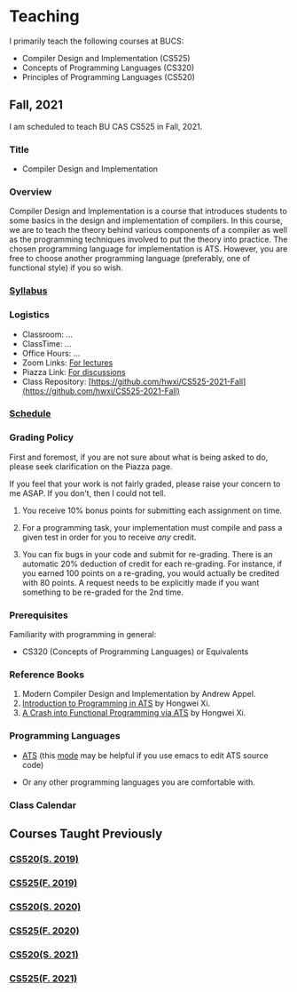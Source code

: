 # Teaching

I primarily teach the following courses at BUCS:

* Compiler Design and Implementation (CS525)
* Concepts of Programming Languages (CS320)
* Principles of Programming Languages (CS520)

## Fall, 2021

I am scheduled to teach BU CAS CS525 in Fall, 2021.

### Title

* Compiler Design and Implementation

### Overview

Compiler Design and Implementation is a course that introduces
students to some basics in the design and implementation of
compilers. In this course, we are to teach the theory behind various
components of a compiler as well as the programming techniques
involved to put the theory into practice. The chosen programming
language for implementation is ATS. However, you are free to choose
another programming language (preferably, one of functional style) if
you so wish.

### [Syllabus](./CS525/2021F/syllabus.pdf)

### Logistics

* Classroom: ...
* ClassTime: ...
* Office Hours: ...
* Zoom Links: [For lectures](...)
* Piazza Link: [For discussions](...)
* Class Repository: [https://github.com/hwxi/CS525-2021-Fall](https://github.com/hwxi/CS525-2021-Fall)

### [Schedule](./CS525/2021F/schedule.txt)

### Grading Policy

First and foremost, if you are not sure about what is being asked
to do, please seek clarification on the Piazza page.

If you feel that your work is not fairly graded, please raise your
concern to me ASAP. If you don't, then I could not tell.

1. You receive 10% bonus points for submitting each assignment on time.

2. For a programming task, your implementation must compile and pass a
given test in order for you to receive *any* credit.

3. You can fix bugs in your code and submit for re-grading. There is
an automatic 20% deduction of credit for each re-grading.  For
instance, if you earned 100 points on a re-grading, you would actually
be credited with 80 points.  A request needs to be explicitly made if
you want something to be re-graded for the 2nd time.

### Prerequisites

Familiarity with programming in general:

* CS320 (Concepts of Programming Languages) or Equivalents

### Reference Books
  
1. Modern Compiler Design and Implementation by Andrew Appel.
2. [Introduction to Programming in ATS](http://ats-lang.sourceforge.net/DOCUMENT/INT2PROGINATS/HTML/HTMLTOC/book1.html) by Hongwei Xi.
3. [A Crash into Functional Programming via ATS](http://ats-lang.sourceforge.net/DOCUMENT/ATS2FUNCRASH/HTML/HTMLTOC/book1.html) by Hongwei Xi.

### Programming Languages

* [ATS](http://www.ats-lang.org) (this
  [mode](http://ats-lang.sourceforge.net/DOCUMENT/ATS-Postiats/utils/emacs/ats2-mode.el)
  may be helpful if you use emacs to edit ATS source code)

* Or any other programming languages you are comfortable with.

### Class Calendar

## Courses Taught Previously

### [CS520(S. 2019)](./CS520/2019S/.)
### [CS525(F. 2019)](./CS525/2019F/.)
### [CS520(S. 2020)](./CS520/2020S/.)
### [CS525(F. 2020)](./CS525/2020F/.)
### [CS520(S. 2021)](./CS520/2021S/.)
### [CS525(F. 2021)](./CS521/2021F/.)
